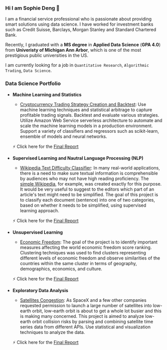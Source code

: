 ### Hi I am Sophie Deng 👋

I am a financial service professional who is passionate about providing smart solutions using data science. I have worked for investment banks such as Credit Suisse, Barclays, Morgan Stanley and Standard Chartered Bank.

Recently, I graduated with a **MS degree** in **Applied Data Science** (**GPA 4.0**) from **Univeristy of Michigan Ann Arbor**, which is one of the most prestigious public universities in the US.

I am currently looking for a job in `Quantitative Research`, `Algorithmic Trading`, `Data Science`.


### Data Science Portfolio
* **Machine Learning and Statistics**
  * [Cryptocurrency Trading Strategy Creation and Backtest](https://github.com/mads-swaps/swap-for-profit): Use machine learning techniques and statistical arbitrage to capture profitable trading signals. Backtest and evaluate various strategies. Utilize Amazon Web Service serverless architecture to automate and scale the machine learning models in a production environment. Support a variety of classifiers and regressors such as scikit-learn, ensemble of models and neural networks.
  
  ⚡ Click here for the [Final Report](https://mads-swaps.github.io/) 
* **Supervised Learning and Nautral Language Processing (NLP)**
  * [Wikipedia Text Difficulty Classifier](https://github.com/sophde/MADS-Milestone-2): In many real-world applications, there is a need to make sure textual information is comprehensible by audiences who may not have high reading proficiency. The [simple Wikipedia](https://en.wikipedia.org/wiki/Simple_English_Wikipedia), for example, was created exactly for this purpose. It would be very useful to suggest to the editors which part of an article's text might need to be simplified. The goal of this project is to classify each document (sentence) into one of two categories, based on whether it needs to be simplified, using supervised learning approach.
  
  ⚡ Click here for the [Final Report](https://github.com/sophde/MADS-Milestone-2/blob/master/Milestone%20II%20Final%20Report.pdf)
* **Unsupervised Learning**
  * [Economic Freedom](https://github.com/sophde/MADS-Milestone-2): The goal of the project is to identify important measures affecting the world economic freedom score ranking. Clustering techniques was used to find clusters representing different levels of economic freedom and observe similarities of the countries within the same cluster in terms of geography, demographics, economics, and culture.
  
  ⚡ Click here for the [Final Report](https://github.com/sophde/MADS-Milestone-2/blob/master/Milestone%20II%20Final%20Report.pdf)
* **Exploratory Data Analysis**
  * [Satellites Congestion](https://github.com/mads-hatters/SIADS-591-Orbital-Congestion): As SpaceX and a few other companies requested permission to launch a large number of satellites into low-earth orbit, low-earth orbit is about to get a whole lot busier and this is making many concerned. This project is aimed to analyze low-earth orbit collision risks by parsing and combining satellite time series data from different APIs. Use statistical and visualization techniques to analyze the data.
  
  ⚡ Click here for the [Final Report](https://github.com/mads-hatters/SIADS-591-Orbital-Congestion/blob/main/FinalReport.ipynb)






<!--
**sophde/sophde** is a ✨ _special_ ✨ repository because its `README.md` (this file) appears on your GitHub profile.

Here are some ideas to get you started:

- 🔭 I’m currently working on ...
- 🌱 I’m currently learning ...
- 👯 I’m looking to collaborate on ...
- 🤔 I’m looking for help with ...
- 💬 Ask me about ...
- 📫 How to reach me: ...
- 😄 Pronouns: ...
- ⚡ Fun fact: ...
-->
